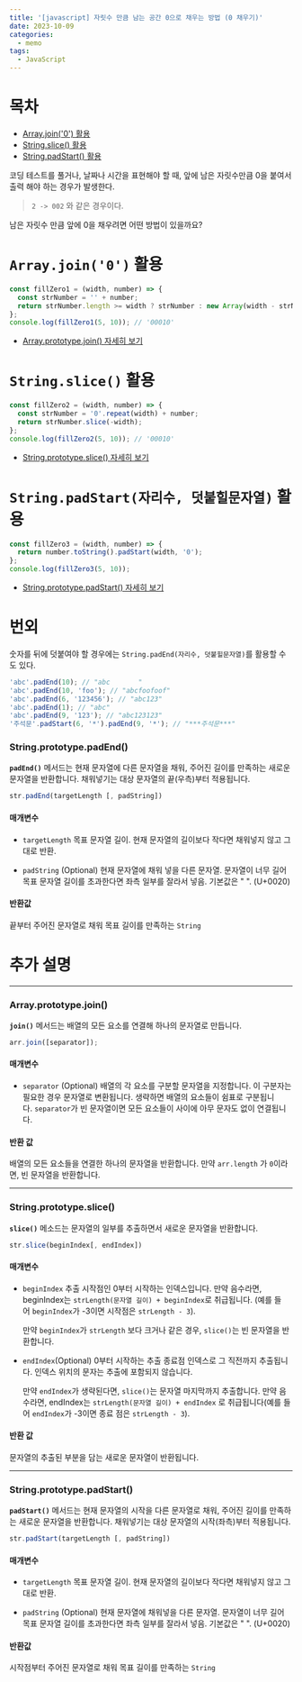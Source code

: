 ```yaml
---
title: '[javascript] 자릿수 만큼 남는 공간 0으로 채우는 방법 (0 채우기)'
date: 2023-10-09
categories:
  - memo
tags:
  - JavaScript
---
```


# 목차

- [Array.join('0') 활용](#arrayjoin0-활용)
- [String.slice() 활용](#stringslice-활용)
- [String.padStart() 활용](#stringpadstart자리수-덧붙힐문자열-활용)

코딩 테스트를 풀거나, 날짜나 시간을 표현해야 할 때, 앞에 남은 자릿수만큼 0을 붙여서 출력 해야 하는 경우가 발생한다.

> `2 -> 002` 와 같은 경우이다.

남은 자릿수 만큼 앞에 0을 채우려면 어떤 방법이 있을까요?

# `Array.join('0')` 활용

```js
const fillZero1 = (width, number) => {
  const strNumber = '' + number;
  return strNumber.length >= width ? strNumber : new Array(width - strNumber.length + 1).join('0') + strNumber;
};
console.log(fillZero1(5, 10)); // '00010'
```

- [Array.prototype.join() 자세히 보기](#arrayprototypejoin)

# `String.slice()` 활용

```js
const fillZero2 = (width, number) => {
  const strNumber = '0'.repeat(width) + number;
  return strNumber.slice(-width);
};
console.log(fillZero2(5, 10)); // '00010'
```

- [String.prototype.slice() 자세히 보기](#stringprototypeslice)

# `String.padStart(자리수, 덧붙힐문자열)` 활용

```js
const fillZero3 = (width, number) => {
  return number.toString().padStart(width, '0');
};
console.log(fillZero3(5, 10));
```

- [String.prototype.padStart() 자세히 보기](#stringprototypepadStart)

# 번외

숫자를 뒤에 덧붙여야 할 경우에는 `String.padEnd(자리수, 덧붙힐문자열)`를 활용할 수도 있다.

```js
'abc'.padEnd(10); // "abc       "
'abc'.padEnd(10, 'foo'); // "abcfoofoof"
'abc'.padEnd(6, '123456'); // "abc123"
'abc'.padEnd(1); // "abc"
'abc'.padEnd(9, '123'); // "abc123123"
'주석문'.padStart(6, '*').padEnd(9, '*'); // "***주석문***"
```

### String.prototype.padEnd()

**`padEnd()`** 메서드는 현재 문자열에 다른 문자열을 채워, 주어진 길이를 만족하는 새로운 문자열을 반환합니다. 채워넣기는 대상 문자열의 끝(우측)부터 적용됩니다.

```js
str.padEnd(targetLength [, padString])
```

#### 매개변수

- `targetLength` 목표 문자열 길이. 현재 문자열의 길이보다 작다면 채워넣지 않고 그대로 반환.

- `padString` (Optional) 현재 문자열에 채워 넣을 다른 문자열. 문자열이 너무 길어 목표 문자열 길이를 초과한다면 좌측 일부를 잘라서 넣음. 기본값은 " ". (U+0020)

#### 반환값

끝부터 주어진 문자열로 채워 목표 길이를 만족하는 `String`

# 추가 설명

---

### Array.prototype.join()

**`join()`** 메서드는 배열의 모든 요소를 연결해 하나의 문자열로 만듭니다.

```js
arr.join([separator]);
```

#### 매개변수

- `separator` (Optional) 배열의 각 요소를 구분할 문자열을 지정합니다. 이 구분자는 필요한 경우 문자열로 변환됩니다. 생략하면 배열의 요소들이 쉼표로 구분됩니다. `separator`가 빈 문자열이면 모든 요소들이 사이에 아무 문자도 없이 연결됩니다.

#### 반환 값

배열의 모든 요소들을 연결한 하나의 문자열을 반환합니다. 만약 `arr.length` 가 `0`이라면, 빈 문자열을 반환합니다.

---

### String.prototype.slice()

**`slice()`** 메소드는 문자열의 일부를 추출하면서 새로운 문자열을 반환합니다.

```js
str.slice(beginIndex[, endIndex])
```

#### 매개변수

- `beginIndex` 추출 시작점인 0부터 시작하는 인덱스입니다. 만약 음수라면, beginIndex는 `strLength(문자열 길이) + beginIndex`로 취급됩니다. (예를 들어 `beginIndex`가 -3이면 시작점은 `strLength - 3`).

  만약 `beginIndex`가 `strLength` 보다 크거나 같은 경우, `slice()`는 빈 문자열을 반환합니다.

- `endIndex`(Optional) 0부터 시작하는 추출 종료점 인덱스로 그 직전까지 추출됩니다. 인덱스 위치의 문자는 추출에 포함되지 않습니다.

  만약 `endIndex`가 생략된다면, `slice()`는 문자열 마지막까지 추출합니다. 만약 음수라면, endIndex는 `strLength(문자열 길이) + endIndex` 로 취급됩니다(예를 들어 `endIndex`가 -3이면 종료 점은 `strLength - 3`).

#### 반환 값

문자열의 추출된 부분을 담는 새로운 문자열이 반환됩니다.

---

### String.prototype.padStart()

**`padStart()`** 메서드는 현재 문자열의 시작을 다른 문자열로 채워, 주어진 길이를 만족하는 새로운 문자열을 반환합니다. 채워넣기는 대상 문자열의 시작(좌측)부터 적용됩니다.

```js
str.padStart(targetLength [, padString])
```

#### 매개변수

- `targetLength` 목표 문자열 길이. 현재 문자열의 길이보다 작다면 채워넣지 않고 그대로 반환.

- `padString` (Optional) 현재 문자열에 채워넣을 다른 문자열. 문자열이 너무 길어 목표 문자열 길이를 초과한다면 좌측 일부를 잘라서 넣음. 기본값은 " ". (U+0020)

#### 반환값

시작점부터 주어진 문자열로 채워 목표 길이를 만족하는 `String`
